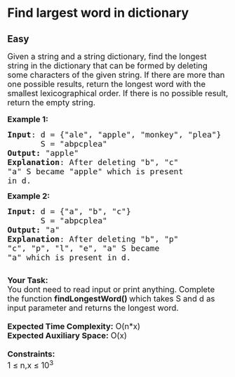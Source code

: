 # Find largest word in dictionary
## Easy
<div class="problems_problem_content__Xm_eO"><p><span style="font-size:18px">Given a string and a string dictionary, find the longest string in the dictionary that can be formed by deleting some characters of the given string. If there are more than one possible results, return the longest word with the smallest lexicographical order. If there is no possible result, return the empty string.</span><br>
<br>
<span style="font-size:18px"><strong>Example 1:</strong></span></p>

<pre><span style="font-size:18px"><strong>Input</strong>: d = {"ale", "apple", "monkey", "plea"}
&nbsp;      S = "abpcplea"
<strong>Output:</strong>&nbsp;"apple"&nbsp;
<strong>Explanation</strong>: After deleting "b", "c"
"a" S became "apple" which is present
in d.</span>
</pre>

<p><span style="font-size:18px"><strong>Example 2:</strong></span></p>

<pre><span style="font-size:18px"><strong>Input: </strong>d = {"a", "b", "c"}
&nbsp;      S = "abpcplea"
<strong>Output:&nbsp;</strong>"a"
<strong>Explanation</strong>: After deleting "b", "p"
"c", "p", "l", "e", "a" S became 
"a" which is present in d.</span></pre>

<p><br>
<span style="font-size:18px"><strong>Your Task:&nbsp;&nbsp;</strong><br>
You dont need to read input or print anything. Complete the function <strong>findLongestWord()&nbsp;</strong>which takes S and d&nbsp;as input parameter and returns the longest word</span><span style="font-size:18px">.<br>
<br>
<strong>Expected Time Complexity:</strong> O(n*x)<br>
<strong>Expected Auxiliary Space:</strong> O(x)<br>
<br>
<strong>Constraints:</strong><br>
1 ≤ n,x&nbsp;≤ 10<sup>3</sup></span></p>
</div>